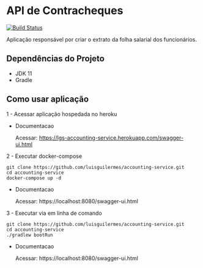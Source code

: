 # API de Contracheques

[![Build Status](https://travis-ci.com/luisguilermes/accounting-service.svg?branch=master)](https://travis-ci.com/luisguilermes/accounting-service)

Aplicação responsável por criar o extrato da folha salarial dos funcionários.

## Dependências do Projeto
* JDK 11
* Gradle

## Como usar aplicação
1 - Acessar aplicação hospedada no heroku
* Documentacao
  

    Acessar: https://lgs-accounting-service.herokuapp.com/swagger-ui.html

2 - Executar docker-compose

    git clone https://github.com/luisguilermes/accounting-service.git
    cd accounting-service
    docker-compose up -d

* Documentacao
  

    Acessar: https://localhost:8080/swagger-ui.html

3 - Executar via em linha de comando

    git clone https://github.com/luisguilermes/accounting-service.git
    cd accounting-service
    ./gradlew bootRun

* Documentacao
  

    Acessar: https://localhost:8080/swagger-ui.html



